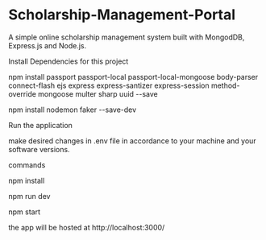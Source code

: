 # Scholarship-Management-Portal

A simple online scholarship management system built with MongodDB, Express.js and Node.js.

Install Dependencies for this project 

npm install passport passport-local passport-local-mongoose body-parser connect-flash ejs express express-santizer express-session method-override mongoose multer sharp uuid --save


npm install nodemon faker --save-dev



Run the application

make desired changes in .env file in accordance to your machine and your software versions.

commands


npm install 



npm run dev



npm start 



the app will be hosted at 
http://localhost:3000/
